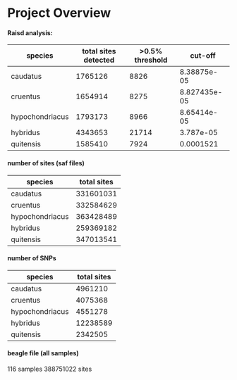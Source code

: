 # Project Overview

#### Raisd analysis:

| species  | total sites detected  | >0.5% threshold  |  cut-off |
|---|---|---|---|
|caudatus | 1765126  |   8826 | 8.38875e-05
|cruentus   | 1654914  | 8275 | 8.827435e-05
|hypochondriacus  | 1793173  |  8966 | 8.65414e-05
|hybridus   | 4343653  |  21714 | 3.787e-05
|quitensis   |   1585410 |   7924 | 0.0001521



#### number of sites (saf files)

| species  | total sites  
|---|---|
|caudatus | 331601031  
|cruentus   | 332584629
|hypochondriacus  | 363428489   
|hybridus   | 259369182
|quitensis   |   347013541


#### number of SNPs

| species  | total sites    
|---|---|
|caudatus |  4961210  
|cruentus   |  4075368
|hypochondriacus  | 4551278
|hybridus   |   12238589
|quitensis   |   2342505




#### beagle file (all samples)
116 samples
388751022 sites
